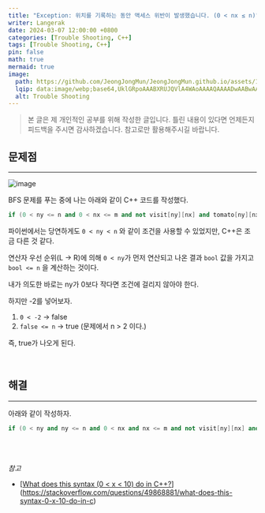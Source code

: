 ```yaml
---
title: "Exception: 위치를 기록하는 동안 액세스 위반이 발생했습니다. (0 < nx ≤ n)"
writer: Langerak
date: 2024-03-07 12:00:00 +0800
categories: [Trouble Shooting, C++]
tags: [Trouble Shooting, C++]
pin: false
math: true
mermaid: true
image:
  path: https://github.com/JeongJongMun/JeongJongMun.github.io/assets/101979073/9b2e2cd0-1ce7-4984-91c7-1563e1e9404b
  lqip: data:image/webp;base64,UklGRpoAAABXRUJQVlA4WAoAAAAQAAAADwAABwAAQUxQSDIAAAARL0AmbZurmr57yyIiqE8oiG0bejIYEQTgqiDA9vqnsUSI6H+oAERp2HZ65qP/VIAWAFZQOCBCAAAA8AEAnQEqEAAIAAVAfCWkAALp8sF8rgRgAP7o9FDvMCkMde9PK7euH5M1m6VWoDXf2FkP3BqV0ZYbO6NA/VFIAAAA
  alt: Trouble Shooting
---
```


> 본 글은 제 개인적인 공부를 위해 작성한 글입니다. 틀린 내용이 있다면 언제든지 피드백을 주시면 감사하겠습니다. 참고로만 활용해주시길 바랍니다.


## 문제점

---

![image](https://github.com/JeongJongMun/JeongJongMun.github.io/assets/101979073/51c52012-70ce-43ae-937b-f4e44b348190)

BFS 문제를 푸는 중에 나는 아래와 같이 C++ 코드를 작성했다.

```cpp
if (0 < ny <= n and 0 < nx <= m and not visit[ny][nx] and tomato[ny][nx] == 0)
```

파이썬에서는 당연하게도 `0 < ny < n` 와 같이 조건을 사용할 수 있었지만, C++은 조금 다른 것 같다.

연산자 우선 순위(L → R)에 의해 `0 < ny`가 먼저 연산되고 나온 결과 `bool` 값을 가지고 `bool <= n` 을 계산하는 것이다.

내가 의도한 바로는 ny가 0보다 작다면 조건에 걸리지 않아야 한다.

하지만 -2를 넣어보자.

1. `0 < -2` → false
2. `false <= n` → true (문제에서 n > 2 이다.)

즉, true가 나오게 된다.

<br/>

## 해결

---

아래와 같이 작성하자.

```cpp
if (0 < ny and ny <= n and 0 < nx and nx <= m and not visit[ny][nx] and tomato[ny][nx] == 0)
```

<br/><br/>

*참고*

- [[What does this syntax (0 < x < 10) do in C++?](https://stackoverflow.com/questions/49868881/what-does-this-syntax-0-x-10-do-in-c)](https://stackoverflow.com/questions/49868881/what-does-this-syntax-0-x-10-do-in-c)
